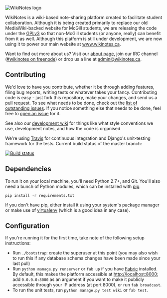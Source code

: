 ![WikiNotes logo](http://www.wikinotes.ca/static/img/wikinotes.png)

WikiNotes is a wiki-based note-sharing platform created to facilitate student
collaboration. Although it is being created primarily to replace our old
MediaWiki-backed website for McGill students, we are releasing the code under
the [GPLv3][gpl] so that non-McGill students (or anyone, really) can benefit
from it as well. Although this platform is still under development, we are now
using it to power our main website at www.wikinotes.ca.

Want to find out more about us? Visit our [about page][about], join our IRC
channel ([#wikinotes on freenode][irc]) or drop us a line at
<admin@wikinotes.ca>.

Contributing
------------

We'd love to have you contribute, whether it be through adding features, filing
bug reports, writing tests or whatever takes your fancy. Contributing code is
easy - just fork this repository, make your changes, and send us a pull request.
To see what needs to be done, check out the [list of outstanding
issues][issues]. If you notice something else that needs to be done, feel free
to [open an issue][open] for it.

See also our [development wiki][wiki] for things like what style conventions we
use, development notes, and how the code is organised.

We're using [Travis][travis] for continuous integration and Django's
unit-testing framework for the tests. Current build status of the master branch:

[![Build status][status]][ci]

Dependencies
------------

To run it on your local machine, you'll need Python 2.7+, and Git. You'll also
need a bunch of Python modules, which can be installed with [pip]:

```console
pip install -r requirements.txt
```

If you don't have pip, either install it using your system's package manager or
make use of [virtualenv] \(which is a good idea in any case\).

Configuration
-------------

If you're running it for the first time, take note of the following setup
instructions:

* Run `./bootstrap`: create the superuser at this point (you may also wish to run
  this if any database schema changes have been made since your last pull)
* Run `python manage.py runserver` or `fab up` if you have [Fabric][fabric]
  installed. By default, this makes the platform accessible
  at <http://localhost:8000>; add `0.0.0.0:8000` as an argument if you
  want to make it publicly accessible through your IP address (at port 8000), or
  run `fab broadcast`.
* To run the unit tests, run `python manage.py test wiki` or `fab test`.

[gpl]: http://opensource.org/licenses/GPL-3.0
[about]: http://www.wikinotes.ca/about
[irc]: http://webchat.freenode.net/?channels=wikinotes
[issues]: https://github.com/dellsystem/wikinotes/issues
[open]: https://github.com/dellsystem/wikinotes/issues/new
[wiki]: https://github.com/dellsystem/wikinotes/wiki
[travis]: http://travis-ci.org
[status]: https://secure.travis-ci.org/dellsystem/wikinotes.png?branch=master
[ci]: http://travis-ci.org/dellsystem/wikinotes
[pip]: http://www.pip-installer.org/en/latest/index.html
[virtualenv]: http://www.virtualenv.org/en/latest/index.html
[fabric]: http://fabfile.org
